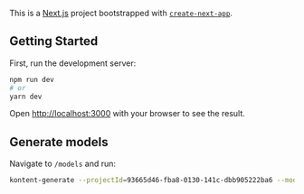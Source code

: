 This is a [Next.js](https://nextjs.org/) project bootstrapped with [`create-next-app`](https://github.com/vercel/next.js/tree/canary/packages/create-next-app).

## Getting Started

First, run the development server:

```bash
npm run dev
# or
yarn dev
```

Open [http://localhost:3000](http://localhost:3000) with your browser to see the result.

## Generate models

Navigate to `/models` and run:

```bash
kontent-generate --projectId=93665d46-fba8-0130-141c-dbb905222ba6 --moduleResolution=ES2015 --codeType=TypeScript
```